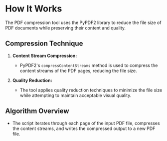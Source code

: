 # How It Works

The PDF compression tool uses the PyPDF2 library to reduce the file size of PDF documents while preserving their content and quality.

## Compression Technique

1. **Content Stream Compression:**
   - PyPDF2's `compressContentStreams` method is used to compress the content streams of the PDF pages, reducing the file size.

2. **Quality Reduction:**
   - The tool applies quality reduction techniques to minimize the file size while attempting to maintain acceptable visual quality.

## Algorithm Overview

- The script iterates through each page of the input PDF file, compresses the content streams, and writes the compressed output to a new PDF file.
